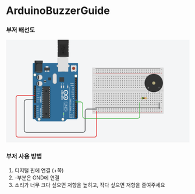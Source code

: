 # ArduinoBuzzerGuide

### 부저 배선도

![content](./image.png)

### 부저 사용 방법
1. 디지털 핀에 연결 (+쪽)
2. -부분은 GND에 연결
3. 소리가 너무 크다 싶으면 저항을 높히고, 작다 싶으면 저항을 줄여주세요
